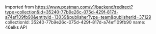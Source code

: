 imported from https://www.postman.com/v1/backend/redirect?type=collection&id=35240-77b9e26c-075d-429f-817d-a74ef109fb90&entityId=13039&publisherType=team&publisherId=37129
collectionId: 35240-77b9e26c-075d-429f-817d-a74ef109fb90
name: 46elks API